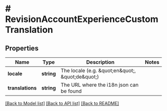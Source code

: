 # # RevisionAccountExperienceCustomTranslation

## Properties

Name | Type | Description | Notes
------------ | ------------- | ------------- | -------------
**locale** | **string** | The locale (e.g. \&quot;en\&quot;, \&quot;de\&quot;) |
**translations** | **string** | The URL where the i18n json can be found |

[[Back to Model list]](../../README.md#models) [[Back to API list]](../../README.md#endpoints) [[Back to README]](../../README.md)
